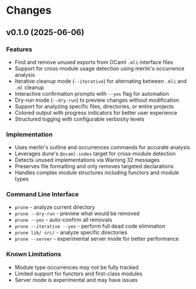 # Changes

## v0.1.0 (2025-06-06)

### Features

- Find and remove unused exports from OCaml `.mli` interface files
- Support for cross-module usage detection using merlin's occurrence analysis
- Iterative cleanup mode (`--iterative`) for alternating between `.mli` and `.ml` cleanup
- Interactive confirmation prompts with `--yes` flag for automation
- Dry-run mode (`--dry-run`) to preview changes without modification
- Support for analyzing specific files, directories, or entire projects
- Colored output with progress indicators for better user experience
- Structured logging with configurable verbosity levels

### Implementation

- Uses merlin's outline and occurrences commands for accurate analysis
- Leverages dune's `@ocaml-index` target for cross-module detection
- Detects unused implementations via Warning 32 messages
- Preserves file formatting and only removes targeted declarations
- Handles complex module structures including functors and module types

### Command Line Interface

- `prune` - analyze current directory
- `prune --dry-run` - preview what would be removed
- `prune --yes` - auto-confirm all removals
- `prune --iterative --yes` - perform full dead code elimination
- `prune lib/ src/` - analyze specific directories
- `prune --server` - experimental server mode for better performance

### Known Limitations

- Module type occurrences may not be fully tracked
- Limited support for functors and first-class modules
- Server mode is experimental and may have issues